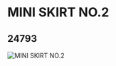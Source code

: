# MINI SKIRT NO.2
## 24793
![MINI SKIRT NO.2](https://lc-www-live-s.legocdn.com/media/bricks/5/2/6145475.jpg)